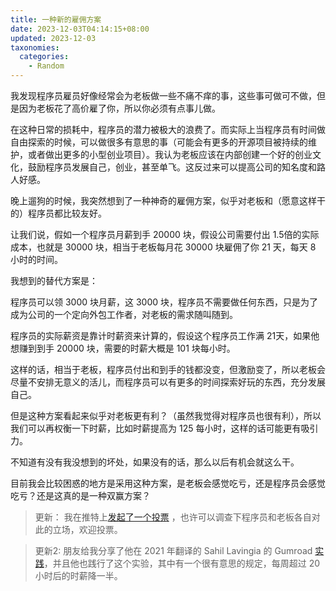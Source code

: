 ```yaml
---
title: 一种新的雇佣方案
date: 2023-12-03T04:14:15+08:00
updated: 2023-12-03
taxonomies:
  categories:
    - Random
---
```


我发现程序员雇员好像经常会为老板做一些不痛不痒的事，这些事可做可不做，但是因为老板花了高价雇了你，所以你必须有点事儿做。

在这种日常的损耗中，程序员的潜力被极大的浪费了。而实际上当程序员有时间做自由探索的时候，可以做很多有意思的事（可能会有更多的开源项目被持续的维护，或者做出更多的小型创业项目）。我认为老板应该在内部创建一个好的创业文化，鼓励程序员发展自己，创业，甚至单飞。这反过来可以提高公司的知名度和路人好感。

晚上遛狗的时候，我突然想到了一种神奇的雇佣方案，似乎对老板和（愿意这样干的）程序员都比较友好。

<!-- more -->

让我们说，假如一个程序员月薪到手 20000 块，假设公司需要付出 1.5倍的实际成本，也就是 30000 块，相当于老板每月花 30000 块雇佣了你 21 天，每天 8 小时的时间。

我想到的替代方案是：

程序员可以领 3000 块月薪，这 3000 块，程序员不需要做任何东西，只是为了成为公司的一个定向外包工作者，对老板的需求随叫随到。

程序员的实际薪资是靠计时薪资来计算的，假设这个程序员工作满 21天，如果他想赚到到手 20000 块，需要的时薪大概是 101 块每小时。

这样的话，相当于老板，程序员付出和到手的钱都没变，但激励变了，所以老板会尽量不安排无意义的活儿，而程序员可以有更多的时间探索好玩的东西，充分发展自己。

但是这种方案看起来似乎对老板更有利？（虽然我觉得对程序员也很有利），所以我们可以再权衡一下时薪，比如时薪提高为 125 每小时，这样的话可能更有吸引力。

不知道有没有我没想到的坏处，如果没有的话，那么以后有机会就这么干。

目前我会比较困惑的地方是采用这种方案，是老板会感觉吃亏，还是程序员会感觉吃亏？还是这真的是一种双赢方案？

> 更新： 我在推特上[发起了一个投票](https://twitter.com/OwenYoungZh/status/1731258752974856572) ，也许可以调查下程序员和老板各自对此的立场，欢迎投票。

> 更新2: 朋友给我分享了他在 2021 年翻译的 Sahil Lavingia 的 Gumroad [实践](https://greatdk.com/1744.html)，并且他也践行了这个实验，其中有一个很有意思的规定，每周超过 20小时后的时薪降一半。
